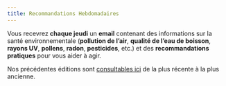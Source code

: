 ```yaml
---
title: Recommandations Hebdomadaires
---
```


Vous recevrez **chaque jeudi** un **email** contenant des informations sur la santé environnementale (**pollution de l’air**, **qualité de l’eau de boisson**, **rayons UV**, **pollens**, **radon**, **pesticides**, etc.) et des **recommandations pratiques** pour vous aider à agir.

Nos précédentes éditions sont [consultables ici](https://recosante.beta.gouv.fr/articles) de la plus récente à la plus ancienne.